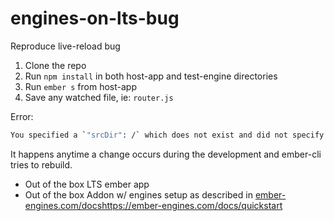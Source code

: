 # engines-on-lts-bug
Reproduce live-reload bug

1. Clone the repo
2. Run `npm install` in both host-app and test-engine directories
3. Run `ember s` from host-app
4. Save any watched file, ie: `router.js`

Error:

```sh
You specified a `"srcDir": /` which does not exist and did not specify `"allowEmpty": true`.
```

It happens anytime a change occurs during the development and ember-cli tries to rebuild.

- Out of the box LTS ember app
- Out of the box Addon w/ engines setup as described in [ember-engines.com/docs](https://ember-engines.com/docs/quickstart)https://ember-engines.com/docs/quickstart
